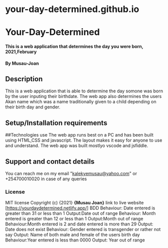 # your-day-determined.github.io
# Your-Day-Determined
#### This is a web application that determines the day you were born, 2021,February
#### By Musau-Joan
## Description
This is a web application that is able to determine the day somone was born by the user inputing their birthdate. The web app also determines the users Akan name which was a name traditionally given to a child depending on their birth day and gender.
## Setup/Installation requirements
##Technologies use
The web app runs best on a PC and has been built using HTML,CSS and javascript.
The layout makes it easy for anyone to use and understand.
The web app was built mostlyo vscode and jsfiddle.
## Support and contact details
You can reach me on my email "kalekyemusau@yahoo.com" or +254700010020 in case of any queries
### License
MIT license
Copyright (c) {2021} **{Musau Joan}**
link to live website [https://yourdaydetermined.netlify.app/]
BDD
Behaviour: Date entered is greater than 31 or less than 1 Output:Date out of range
Behaviour: Month entered is greater than 12 or less than 1 Output:Month out of range
Behaviour:Month entered is 2 and date entered is more than 29 Output: Date does not exist
Behaviour: Gender entered is transgender or rather not say Output: Name of both male and female of the users birth day
Behaviour:Year entered is less than 0000 Output: Year out of range

